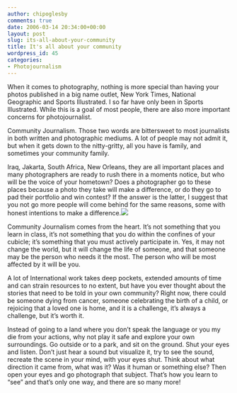 ```yaml
---
author: chipoglesby
comments: true
date: 2006-03-14 20:34:00+00:00
layout: post
slug: its-all-about-your-community
title: It's all about your community
wordpress_id: 45
categories:
- Photojournalism
---
```


When it comes to photography, nothing is more special than having your photos published in a big name outlet, New York Times, National Geographic and Sports Illustrated.  I so far have only been in Sports Illustrated.  While this is a goal of most people, there are also more important concerns for photojournalist.  
  
Community Journalism. Those two words are bittersweet to most journalists in both written and photographic mediums.  A lot of people may not admit it, but when it gets down to the nitty-gritty, all you have is family, and sometimes your community family.  
  
Iraq, Jakarta, South Africa, New Orleans, they are all important places and many photographers are ready to rush there in a moments notice, but who will be the voice of your hometown? Does a photographer go to these places because a photo they take will make a difference, or do they go to pad their portfolio and win contest?  If the answer is the latter, I suggest that you not go more people will come behind for the same reasons, some with honest intentions to make a difference.[![](http://photos1.blogger.com/blogger/3124/2183/400/militaryball.jpg)](http://photos1.blogger.com/blogger/3124/2183/1600/militaryball.jpg)  
  
Community Journalism comes from the heart.  It’s not something that you learn in class, it’s not something that you do within the confines of your cubicle; it’s something that you must actively participate in.  Yes, it may not change the world, but it will change the life of someone, and that someone may be the person who needs it the most.  The person who will be most affected by it will be you.  
  
A lot of International work takes deep pockets, extended amounts of time and can strain resources to no extent, but have you ever thought about the stories that need to be told in your own community?  Right now, there could be someone dying from cancer, someone celebrating the birth of a child, or rejoicing that a loved one is home, and it is a challenge, it’s always a challenge, but it’s worth it.  
  
Instead of going to a land where you don’t speak the language or you my die from your actions, why not play it safe and explore your own surroundings. Go outside or to a park, and sit on the ground.  Shut your eyes and listen. Don’t just hear a sound but visualize it, try to see the sound, recreate the scene in your mind, with your eyes shut.  Think about what direction it came from, what was it? Was it human or something else? Then open your eyes and go photograph that subject. That’s how you learn to “see” and that’s only one way, and there are so many more!
